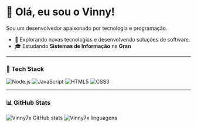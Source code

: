 # 👋 Olá, eu sou o Vinny!
Sou um desenvolvedor apaixonado por tecnologia e programação.
- 🤔 Explorando novas tecnologias e desenvolvendo soluções de software.
- 🎓 Estudando **Sistemas de Informação** na **Gran** <img src="https://faculdade.grancursosonline.com.br/android-chrome-384x384.png" width="16px" align="center">
---
### 🚀 **Tech Stack**
![Node.js](https://img.shields.io/badge/Node.js-339933?style=for-the-badge&logo=nodedotjs&logoColor=white) ![JavaScript](https://img.shields.io/badge/JavaScript-F7DF1E?style=for-the-badge&logo=javascript&logoColor=black) ![HTML5](https://img.shields.io/badge/HTML5-E34F26?style=for-the-badge&logo=html5&logoColor=white) ![CSS3](https://img.shields.io/badge/CSS3-1572B6?style=for-the-badge&logo=css3&logoColor=white)

---
### 📊 **GitHub Stats**
![Vinny7x GitHub stats](https://github-readme-stats-sigma-five.vercel.app/api?username=vinny7x&theme=tokyonight&show_icons=true)
![Vinny7x linguagens](https://github-readme-stats.vercel.app/api/top-langs/?username=vinny7x&hide_progress=false&theme=tokyonight&layout=compact)
